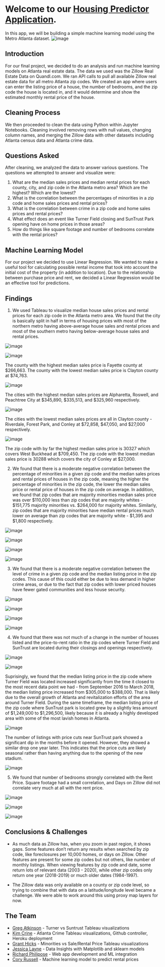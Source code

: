 # Welcome to our [Housing Predictor Application](https://atlanta-housing.herokuapp.com/).

In this app, we will be building a simple machine learning model using the Metro Atlanta dataset.
![image](https://user-images.githubusercontent.com/70181086/110031592-1bd22f00-7d05-11eb-92f8-0b218aafdb02.png)

## Introduction

For our final project, we decided to do an analysis and run machine learning models on Atlanta real estate data. The data we used was the Zillow Real Estate Data on Quandl.com. We ran API calls to pull all available Zillow real estate data for all metro Atlanta zip codes. We created an app where users can enter the listing price of a house, the number of bedrooms, and the zip code the house is located in, and it would determine and show the estimated monthly rental price of the house.

## Cleaning Process

We then proceeded to clean the data using Python within Jupyter Notebooks. Cleaning involved removing rows with null values, changing column names, and merging the Zillow data with other datasets including Atlanta census data and Atlanta crime data.

## Questions Asked 

After cleaning, we analyzed the data to answer various questions. The questions we attempted to answer and visualize were:

1) What are the median sales prices and median rental prices for each county, city, and zip code in the Atlanta metro area? Which are the highest? Which are the lowest?
2) What is the correlation between the percentages of minorities in a zip code and home sales prices and rental prices?
3) What is the correlation between crime in a zip code and home sales prices and rental prices?
4) What effect does an event like Turner Field closing and SunTrust Park opening have on home prices in those areas?
5) How do things like square footage and number of bedrooms correlate with the rental prices?

## Machine Learning Model

For our project we decided to use Linear Regression. We wanted to make a useful tool for calculating possible rental income that took into account the initial cost of the property (in addition to location). Due to the relationship between purchase price and rent, we decided a Linear Regression would be an effective tool for predictions.

## Findings

1) We used Tableau to visualize median house sales prices and rental prices for each zip code in the Atlanta metro area. We found that the city is basically split in half in terms of housing prices with most of the northern metro having above-average house sales and rental prices and most of the southern metro having below-average house sales and rental prices. 

![image](https://user-images.githubusercontent.com/70181086/110032222-e37f2080-7d05-11eb-878f-c301b0ca51a3.png)

![image](https://user-images.githubusercontent.com/70181086/110032307-fd206800-7d05-11eb-9da3-d530c0dbb08f.png)

The county with the highest median sales price is Fayette county at $266,663. The county with the lowest median sales price is Clayton county at $74,763. 

![image](https://user-images.githubusercontent.com/70181086/110032463-2a6d1600-7d06-11eb-891d-bf1899c545e5.png)


The cities with the highest median sales prices are Alpharetta, Roswell, and Peachtree City at $345,890, $335,513, and $325,960 respectively. 

![image](https://user-images.githubusercontent.com/70181086/110032537-3f49a980-7d06-11eb-93d0-eea76950c028.png)


The cities with the lowest median sales prices are all in Clayton county - Riverdale, Forest Park, and Conley at $72,858, $47,050, and $27,000 respectively. 

![image](https://user-images.githubusercontent.com/70181086/110032614-55f00080-7d06-11eb-860d-59323281d783.png)


The zip code with by far the highest median sales price is 30327 which covers West Buckhead at $709,450. The zip code with the lowest median sales price is 30288 which covers the city of Conley at $27,000.

2) We found that there is a moderate negative correlation between the percentage of minorities in a given zip code and the median sales prices and rental prices of houses in the zip code, meaning the higher the percentage of minorities in the zip code, the lower the median sales price or rental price of houses in the zip code on average. In addition, we found that zip codes that are majority minorities median sales price was over $110,000 less than zip codes that are majority whites - $151,775 majority minorities vs. $264,000 for majority whites. Similarly, zip codes that are majority minorities have median rental prices much lower on average than zip codes that are majority white - $1,395 and $1,800 respectively.

![image](https://user-images.githubusercontent.com/70181086/110032748-833cae80-7d06-11eb-9fc3-34d7e317caf1.png)

![image](https://user-images.githubusercontent.com/70181086/110032769-8899f900-7d06-11eb-84b4-2b766606045d.png)

![image](https://user-images.githubusercontent.com/70181086/110038684-11686300-7d0e-11eb-9858-717617f0fdbe.png)

![image](https://user-images.githubusercontent.com/70181086/110038702-188f7100-7d0e-11eb-8f7e-7d3c0abb41c1.png)


3) We found that there is a moderate negative correlation between the level of crime in a given zip code and the median listing price in the zip codes. This cause of this could either be due to less demand in higher crime areas, or due to the fact that zip codes with lower priced houses have fewer gated communities and less house security. 

![image](https://user-images.githubusercontent.com/70181086/110034987-1676e380-7d09-11eb-9ce4-6765cb869610.png)

![image](https://user-images.githubusercontent.com/70181086/110035033-255d9600-7d09-11eb-8d78-409cdc850469.png)

![image](https://user-images.githubusercontent.com/70181086/110038603-f138a400-7d0d-11eb-943b-d19d1ee44423.png)

![image](https://user-images.githubusercontent.com/70181086/110038620-f990df00-7d0d-11eb-8249-991dbaac5acc.png)


4) We found that there was not much of a change in the number of houses listed and the price-to-rent ratio in the zip codes where Turner Field and SunTrust are located during their closings and openings respectively.

![image](https://user-images.githubusercontent.com/70181086/110038751-2f35c800-7d0e-11eb-8f80-d9fc95ec066d.png)

![image](https://user-images.githubusercontent.com/70181086/110038771-365cd600-7d0e-11eb-859b-92cb4e2a7aea.png)

Suprisingly, we found that the median listing price in the zip code where Turner Field was located increased significantly from the time it closed to the most recent data point we had - from September 2016 to March 2018, the median listing price increased from $305,000 to $388,000. That is likely due to the overall growth of Atlanta and revitalization efforts of the area around Turner Field. During the same timeframe, the median listing price of the zip code where SunTrust park is located grew by a slightly less amount of $1,249,000 to $1,296,500, likely because it is already a highly developed area with some of the most lavish homes in Atlanta.

![image](https://user-images.githubusercontent.com/70181086/110039415-2e516600-7d0f-11eb-9de9-c192dc0f1030.png)

The number of listings with price cuts near SunTrust park showed a significant dip in the months before it opened. However, they showed a similar drop one year later. This indicates that the price cuts are likely seasonal rather than having anything due to the opening of the new stadium.

![image](https://user-images.githubusercontent.com/70181086/110039619-7ff9f080-7d0f-11eb-9684-19beb29c9baa.png)

5) We found that number of bedrooms strongly correlated with the Rent Price. Square footage had a small correlation, and Days on Zillow did not correlate very much at all with the rent price.

![image](https://user-images.githubusercontent.com/70181086/110033328-40c7a180-7d07-11eb-9519-fa8e1fafb78b.png)

![image](https://user-images.githubusercontent.com/70181086/110033384-4fae5400-7d07-11eb-9f57-d5f977f3dddc.png)

![image](https://user-images.githubusercontent.com/70181086/110033411-576df880-7d07-11eb-91d4-1e47e19623a0.png)


## Conclusions & Challenges

* As much data as Zillow has, when you zoom in past region, it shows gaps. Some features don’t return any results when searched by zip code, like foreclosures per 10,000 homes, or days on ZIllow. Other features are present for some zip codes but not others, like number of monthly listings. When viewing features by zip code and date, some return lots of relevant data (2003 - 2020), while other zip codes only return one year (2018-2019) or much older dates (1984-1997).

* The Zillow data was only available on a county or zip code level, so trying to combine that with data on a latitude/longitude level became a challenge. We were able to work around this using proxy map layers for now.

## The Team
* [Greg Atkinson](https://www.linkedin.com/in/atkingn67/) - Turner vs Suntrust Tableau visualizations
* [Kim Crine](https://www.linkedin.com/in/kim-crine-2701a386/) - Atlanta Crime Tableau visualizations, Github controller, Heroku deployment
* [Grant Hicks](https://www.linkedin.com/in/grant-hicks-58807383/) - Minorities vs Sale/Rental Price Tableau visualizations
* [Jessica Layne](https://www.linkedin.com/in/jessica-layne/) - Data Insights with Matplotlib and sklearn models
* [Richard Philipose](https://www.linkedin.com/in/richard-phillips-b48716ba/) - Web app development and ML integration
* [Cory Russell](https://www.linkedin.com/in/cory-a-russell-9503481b5/) - Machine learning model to predict rental prices
